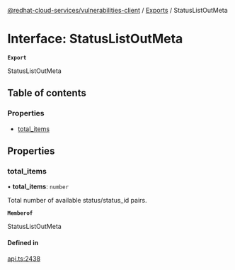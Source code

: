 [@redhat-cloud-services/vulnerabilities-client](../README.md) / [Exports](../modules.md) / StatusListOutMeta

# Interface: StatusListOutMeta

**`Export`**

StatusListOutMeta

## Table of contents

### Properties

- [total\_items](StatusListOutMeta.md#total_items)

## Properties

### total\_items

• **total\_items**: `number`

Total number of available status/status_id pairs.

**`Memberof`**

StatusListOutMeta

#### Defined in

[api.ts:2438](https://github.com/RedHatInsights/javascript-clients/blob/main/packages/vulnerabilities/git-api/api.ts#L2438)
